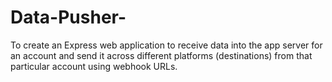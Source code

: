 # Data-Pusher-
To create an Express web application to receive data into the app server for an account and send it across different platforms (destinations) from that particular account using webhook URLs. 
